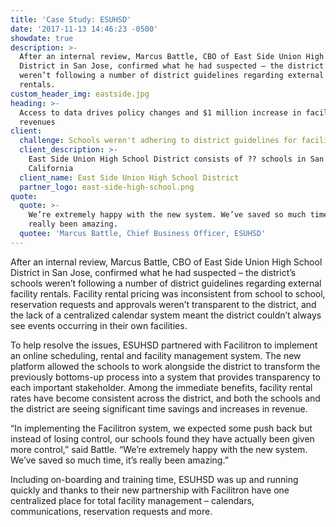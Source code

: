 ```yaml
---
title: 'Case Study: ESUHSD'
date: '2017-11-13 14:46:23 -0500'
showdate: true
description: >-
  After an internal review, Marcus Battle, CBO of East Side Union High School
  District in San Jose, confirmed what he had suspected – the district’s schools
  weren’t following a number of district guidelines regarding external facility
  rentals.
custom_header_img: eastside.jpg
heading: >-
  Access to data drives policy changes and $1 million increase in facility
  revenues
client:
  challenge: Schools weren't adhering to district guidelines for facility rentals
  client_description: >-
    East Side Union High School District consists of ?? schools in San Jose,
    California
  client_name: East Side Union High School District
  partner_logo: east-side-high-school.png
quote:
  quote: >-
    We’re extremely happy with the new system. We’ve saved so much time, it’s
    really been amazing.
  quotee: 'Marcus Battle, Chief Business Officer, ESUHSD'
---
```

After an internal review, Marcus Battle, CBO of East Side Union High School District in San
Jose, confirmed what he had suspected – the district’s schools weren’t following a number
of district guidelines regarding external facility rentals. Facility rental pricing was inconsistent
from school to school, reservation requests and approvals weren’t transparent to the district,
and the lack of a centralized calendar system meant the district couldn’t always see events
occurring in their own facilities.

To help resolve the issues, ESUHSD partnered with Facilitron to implement an online
scheduling, rental and facility management system. The new platform allowed the schools to
work alongside the district to transform the previously bottoms-up process into a system that
provides transparency to each important stakeholder. Among the immediate benefits, facility
rental rates have become consistent across the district, and both the schools and the district
are seeing significant time savings and increases in revenue.

“In implementing the Facilitron system, we expected some push back but instead of losing
control, our schools found they have actually been given more control,” said Battle. “We’re
extremely happy with the new system. We’ve saved so much time, it’s really been amazing.”

Including on-boarding and training time, ESUHSD was up and running quickly and thanks to
their new partnership with Facilitron have one centralized place for total facility management
– calendars, communications, reservation requests and more.
